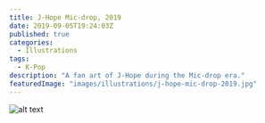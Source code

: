 ```yaml
---
title: J-Hope Mic-drop, 2019
date: 2019-09-05T19:24:03Z
published: true
categories:
  - Illustrations
tags:
  - K-Pop
description: "A fan art of J-Hope during the Mic-drop era."
featuredImage: "images/illustrations/j-hope-mic-drop-2019.jpg"
---
```


![alt text](images/illustrations/j-hope-mic-drop-2019.jpg "J-Hope Mic-drop")
